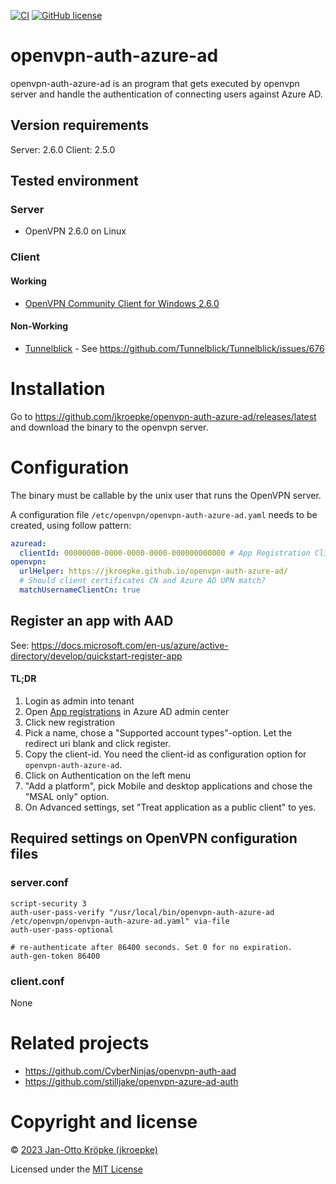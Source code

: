 [![CI](https://github.com/jkroepke/openvpn-auth-azure-ad/workflows/CI/badge.svg)](https://github.com/jkroepke/openvpn-auth-azure-ad/actions?query=workflow%3ACI)
[![GitHub license](https://img.shields.io/github/license/jkroepke/openvpn-auth-azure-ad)](https://github.com/jkroepke/openvpn-auth-azure-ad/blob/master/LICENSE.txt)

# openvpn-auth-azure-ad

openvpn-auth-azure-ad is an program that gets executed by openvpn server and handle the authentication
of connecting users against Azure AD.

## Version requirements

Server: 2.6.0
Client: 2.5.0

## Tested environment

### Server

- OpenVPN 2.6.0 on Linux

### Client

#### Working

- [OpenVPN Community Client for Windows 2.6.0](https://openvpn.net/community-downloads/)

#### Non-Working
- [Tunnelblick](https://tunnelblick.net/) - See https://github.com/Tunnelblick/Tunnelblick/issues/676

# Installation

Go to https://github.com/jkroepke/openvpn-auth-azure-ad/releases/latest and download the binary to the openvpn server.

# Configuration

The binary must be callable by the unix user that runs the OpenVPN server.

A configuration file `/etc/openvpn/openvpn-auth-azure-ad.yaml` needs to be created, using follow pattern:

```yaml
azuread:
  clientId: 00000000-0000-0000-0000-000000000000 # App Registration Client ID
openvpn:
  urlHelper: https://jkroepke.github.io/openvpn-auth-azure-ad/
  # Should client certificates CN and Azure AD UPN match?
  matchUsernameClientCn: true
```

## Register an app with AAD

See: https://docs.microsoft.com/en-us/azure/active-directory/develop/quickstart-register-app

#### TL;DR

1. Login as admin into tenant
2. Open [App registrations](https://aad.portal.azure.com/#blade/Microsoft_AAD_IAM/ActiveDirectoryMenuBlade/RegisteredApps) in Azure AD admin center
3. Click new registration
4. Pick a name, chose a "Supported account types"-option. Let the redirect uri blank and click register.
5. Copy the client-id. You need the client-id as configuration option for `openvpn-auth-azure-ad`.
6. Click on Authentication on the left menu
7. "Add a platform", pick Mobile and desktop applications and chose the "MSAL only" option.
8. On Advanced settings, set "Treat application as a public client" to yes.

## Required settings on OpenVPN configuration files

### server.conf

```
script-security 3
auth-user-pass-verify "/usr/local/bin/openvpn-auth-azure-ad /etc/openvpn/openvpn-auth-azure-ad.yaml" via-file
auth-user-pass-optional

# re-authenticate after 86400 seconds. Set 0 for no expiration.
auth-gen-token 86400
```

### client.conf

None


# Related projects

- https://github.com/CyberNinjas/openvpn-auth-aad
- https://github.com/stilljake/openvpn-azure-ad-auth

# Copyright and license

© [2023 Jan-Otto Kröpke (jkroepke)](https://github.com/jkroepke/helm-secrets)

Licensed under the [MIT License](LICENSE.txt)
